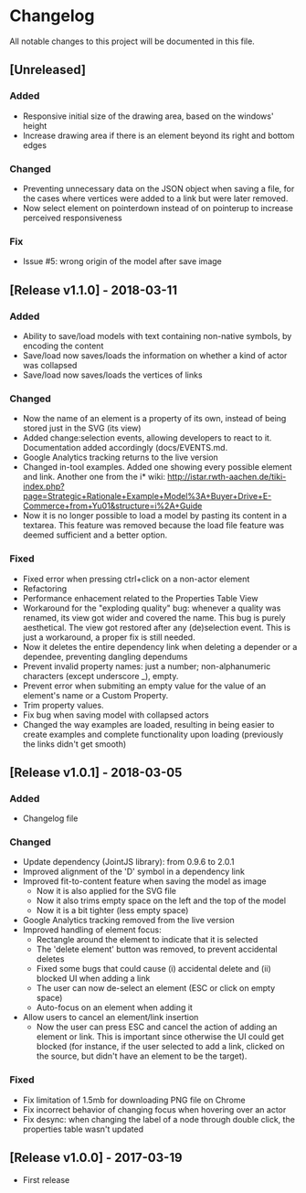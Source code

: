 # Changelog
All notable changes to this project will be documented in this file.

## [Unreleased]
### Added
- Responsive initial size of the drawing area, based on the windows' height
- Increase drawing area if there is an element beyond its right and bottom edges

### Changed
- Preventing unnecessary data on the JSON object when saving a file, 
for the cases where vertices were added to a link but were later removed.
- Now select element on pointerdown instead of on pointerup to increase perceived responsiveness

### Fix
- Issue #5: wrong origin of the model after save image

## [Release v1.1.0] - 2018-03-11
### Added
- Ability to save/load models with text containing non-native symbols, by encoding the content 
- Save/load now saves/loads the information on whether a kind of actor was collapsed
- Save/load now saves/loads the vertices of links 

### Changed
- Now the name of an element is a property of its own, instead of being stored just in the SVG (its view) 
- Added change:selection events, allowing developers to react to it.
Documentation added accordingly (docs/EVENTS.md.
- Google Analytics tracking returns to the live version
- Changed in-tool examples. Added one showing every possible element and link.
Another one from the i* wiki: http://istar.rwth-aachen.de/tiki-index.php?page=Strategic+Rationale+Example+Model%3A+Buyer+Drive+E-Commerce+from+Yu01&structure=i%2A+Guide
- Now it is no longer possible to load a model by pasting its content in a textarea. This feature was removed because the load file feature was deemed sufficient and a better option. 


### Fixed
- Fixed error when pressing ctrl+click on a non-actor element
- Refactoring
- Performance enhacement related to the Properties Table View
- Workaround for the "exploding quality" bug: whenever a quality was renamed, its
view got wider and covered the name.
This bug is purely aesthetical.
The view got restored after any (de)selection event.
This is just a workaround, a proper fix is still needed.
- Now it deletes the entire dependency link when deleting a depender or a dependee, preventing dangling dependums
- Prevent invalid property names: just a number; non-alphanumeric characters (except underscore _), empty.
- Prevent error when submiting an empty value for the value of an element's name or a Custom Property.
- Trim property values.
- Fix bug when saving model with collapsed actors
- Changed the way examples are loaded, resulting in being easier to create
examples and complete functionality upon loading
(previously the links didn't get smooth)

## [Release v1.0.1] - 2018-03-05
### Added
- Changelog file

### Changed
- Update dependency (JointJS library): from 0.9.6 to 2.0.1
- Improved alignment of the 'D' symbol in a dependency link
- Improved fit-to-content feature when saving the model as image
  - Now it is also applied for the SVG file
  - Now it also trims empty space on the left and the top of the model
  - Now it is a bit tighter (less empty space)
- Google Analytics tracking removed from the live version
- Improved handling of element focus:
  - Rectangle around the element to indicate that it is selected
  - The 'delete element' button was removed, to prevent accidental deletes
  - Fixed some bugs that could cause (i) accidental delete and (ii) blocked UI when adding a link
  - The user can now de-select an element (ESC or click on empty space)
  - Auto-focus on an element when adding it 
- Allow users to cancel an element/link insertion
  - Now the user can press ESC and cancel the action of adding an element or link. This is important since otherwise the UI could get blocked (for instance, if the user selected to add a link, clicked on the source, but didn't have an element to be the target).
  
### Fixed
- Fix limitation of 1.5mb for downloading PNG file on Chrome
- Fix incorrect behavior of changing focus when hovering over an actor
- Fix desync: when changing the label of a node through double click, the properties table wasn't updated

## [Release v1.0.0] - 2017-03-19
- First release